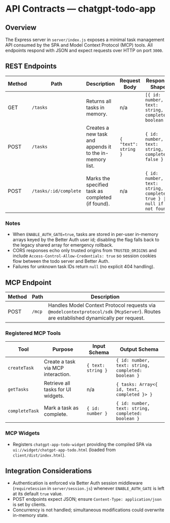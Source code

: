 # API Contracts — chatgpt-todo-app

## Overview
The Express server in `server/index.js` exposes a minimal task management API consumed by the SPA and Model Context Protocol (MCP) tools. All endpoints respond with JSON and expect requests over HTTP on port `3000`.

## REST Endpoints
| Method | Path | Description | Request Body | Response Shape |
| --- | --- | --- | --- | --- |
| GET | `/tasks` | Returns all tasks in memory. | n/a | `[{ id: number, text: string, completed: boolean }]` |
| POST | `/tasks` | Creates a new task and appends it to the in-memory list. | `{ "text": string }` | `{ id: number, text: string, completed: false }` |
| POST | `/tasks/:id/complete` | Marks the specified task as completed (if found). | n/a | `{ id: number, text: string, completed: true } \| null if not found` |

### Notes
- When `ENABLE_AUTH_GATE=true`, tasks are stored in per-user in-memory arrays keyed by the Better Auth user id; disabling the flag falls back to the legacy shared array for emergency rollback.
- CORS responses echo only trusted origins from `TRUSTED_ORIGINS` and include `Access-Control-Allow-Credentials: true` so session cookies flow between the todo server and Better Auth.
- Failures for unknown task IDs return `null` (no explicit 404 handling).

## MCP Endpoint
| Method | Path | Description |
| --- | --- | --- |
| POST | `/mcp` | Handles Model Context Protocol requests via `@modelcontextprotocol/sdk` (`McpServer`). Routes are established dynamically per request.

### Registered MCP Tools
| Tool | Purpose | Input Schema | Output Schema |
| --- | --- | --- | --- |
| `createTask` | Create a task via MCP interaction. | `{ text: string }` | `{ id: number, text: string, completed: boolean }` |
| `getTasks` | Retrieve all tasks for UI widgets. | n/a | `{ tasks: Array<{ id, text, completed }> }` |
| `completeTask` | Mark a task as complete. | `{ id: number }` | `{ id: number, text: string, completed: boolean }` |

### MCP Widgets
- Registers `chatgpt-app-todo-widget` providing the compiled SPA via `ui://widget/chatgpt-app-todo.html` (loaded from `client/dist/index.html`).

## Integration Considerations
- Authentication is enforced via Better Auth session middleware (`requireSession` in `server/session.js`) whenever `ENABLE_AUTH_GATE` is left at its default `true` value.
- POST endpoints expect JSON; ensure `Content-Type: application/json` is set by clients.
- Concurrency is not handled; simultaneous modifications could overwrite in-memory state.
